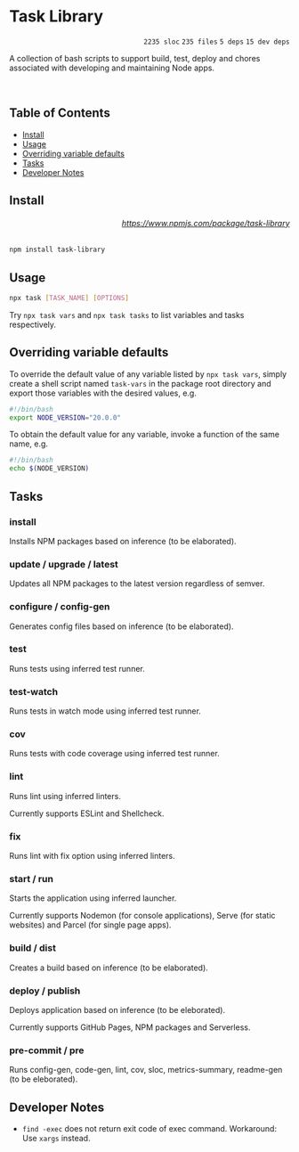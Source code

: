 # Task Library

<p align="right"><code>2235 sloc</code>&nbsp;<code>235 files</code>&nbsp;<code>5 deps</code>&nbsp;<code>15 dev deps</code></p>

A collection of bash scripts to support build, test, deploy and chores associated with developing and maintaining Node apps.

<br />

<!-- START doctoc generated TOC please keep comment here to allow auto update -->
<!-- DON'T EDIT THIS SECTION, INSTEAD RE-RUN doctoc TO UPDATE -->
## Table of Contents

- [Install](#install)
- [Usage](#usage)
- [Overriding variable defaults](#overriding-variable-defaults)
- [Tasks](#tasks)
- [Developer Notes](#developer-notes)

<!-- END doctoc generated TOC please keep comment here to allow auto update -->

## Install

###### <p align="right"><a href="https://www.npmjs.com/package/task-library">https://www.npmjs.com/package/task-library</a></p>
```sh
npm install task-library
```

## Usage

```sh
npx task [TASK_NAME] [OPTIONS]
```

Try `npx task vars` and `npx task tasks` to list variables and tasks respectively.

## Overriding variable defaults

To override the default value of any variable listed by `npx task vars`, simply create a shell script named `task-vars` in the package root directory and export those variables with the desired values, e.g.

```sh
#!/bin/bash
export NODE_VERSION="20.0.0"
```

To obtain the default value for any variable, invoke a function of the same name, e.g.

```sh
#!/bin/bash
echo $(NODE_VERSION)
```

## Tasks

### install

Installs NPM packages based on inference (to be elaborated).

### update / upgrade / latest

Updates all NPM packages to the latest version regardless of semver.

### configure / config-gen

Generates config files based on inference (to be elaborated).

### test

Runs tests using inferred test runner.

### test-watch

Runs tests in watch mode using inferred test runner.

### cov

Runs tests with code coverage using inferred test runner.

### lint

Runs lint using inferred linters.

Currently supports ESLint and Shellcheck.

### fix

Runs lint with fix option using inferred linters.

### start / run

Starts the application using inferred launcher.

Currently supports Nodemon (for console applications), Serve (for static websites) and Parcel (for single page apps).

### build / dist

Creates a build based on inference (to be elaborated).

### deploy / publish

Deploys application based on inference (to be eleborated).

Currently supports GitHub Pages, NPM packages and Serverless.

### pre-commit / pre

Runs config-gen, code-gen, lint, cov, sloc, metrics-summary, readme-gen (to be eleborated).

## Developer Notes

- `find -exec` does not return exit code of exec command. Workaround: Use `xargs` instead.
